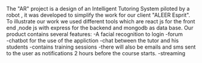 The "AR" project is a design of  an Intelligent Tutoring System piloted  by a robot ,
it was developed to simplify the work for our client "ALEER Esprit".
To illustrate our work we used different tools which are  react js for the front end  ,node js with  express for the backend  and mongodb as 
data base.
Our product contains several features:
 -A facial recognition to login 
 -forum  
 -chatbot for the use of the appliction
 -chat between the tutor and his students
 -contains  training sessions 
 -there will also be emails and sms sent to the user as notifications 2 hours before the course starts.
 -streaming
